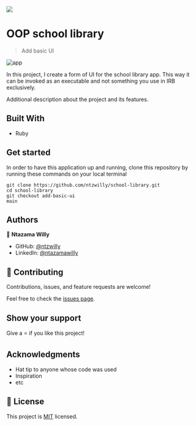 ![](https://img.shields.io/badge/Microverse-blueviolet)

# OOP school library

> Add basic UI

![app](https://user-images.githubusercontent.com/9049260/146368273-2f3436b0-c24d-457d-a6b9-5d206a40bc12.png)

In this project, I create a form of UI for the school library app. This way it can be invoked as an executable and not something you use in IRB exclusively.

Additional description about the project and its features.

## Built With

- Ruby

## Get started

 In order to have this application up and running, clone this repository by running these commands on your local terminal
```
git clone https://github.com/ntzwilly/school-library.git
cd school-library
git checkout add-basic-ui
main
```
## Authors

👤 **Ntazama Willy**

- GitHub: [@ntzwilly](https://github.com/ntzwilly)
- LinkedIn: [@ntazamawilly](https://linkedin.com/in/ntazama-willy-b676b7aa)

## 🤝 Contributing

Contributions, issues, and feature requests are welcome!

Feel free to check the [issues page](../../issues/).

## Show your support

Give a ⭐️ if you like this project!

## Acknowledgments

- Hat tip to anyone whose code was used
- Inspiration
- etc

## 📝 License

This project is [MIT](./MIT.md) licensed.
